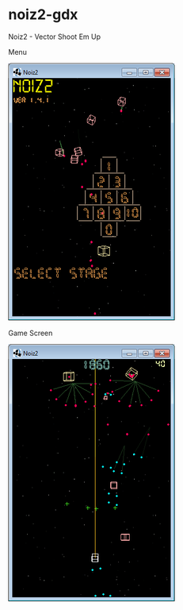 noiz2-gdx
=========

Noiz2 - Vector Shoot Em Up

Menu

![Demo](https://github.com/alistairrutherford/images/raw/master/noiz2_1.png) 

Game Screen

![Demo](https://github.com/alistairrutherford/images/raw/master/noiz2_2.png)
